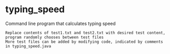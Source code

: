 # typing_speed
Command line program that calculates typing speed  

    Replace contents of test1.txt and test2.txt with desired test content, program randomly chooses between test files
    More test files can be added by modifying code, indicated by comments in typing_speed.java
